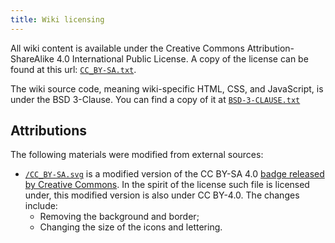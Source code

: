 ```yaml
---
title: Wiki licensing
---
```


All wiki content is available under the Creative Commons Attribution-ShareAlike 4.0 International Public License. A copy of the license can be found at this url: [`CC_BY-SA.txt`](/CC_BY-SA.txt).

The wiki source code, meaning wiki-specific HTML, CSS, and JavaScript, is under the BSD 3-Clause. You can find a copy of it at [`BSD-3-CLAUSE.txt`](/BSD-3-CLAUSE.txt)

## Attributions

The following materials were modified from external sources:

* [`/CC_BY-SA.svg`](/CC_BY-SA.svg) is a modified version of the CC BY-SA 4.0 [badge released by Creative Commons](https://creativecommons.org/mission/downloads/#badges). In the spirit of the license such file is licensed under, this modified version is also under CC BY-4.0. The changes include:
  * Removing the background and border;
  * Changing the size of the icons and lettering.
